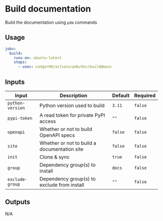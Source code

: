 # Build documentation

Build the documentation using `pdm` commands

## Usage

```yaml
jobs:
  build:
    runs-on: ubuntu-latest
    steps:
      - uses: LedgerHQ/actions/pdm/doc/build@main
```

## Inputs

| Input | Description | Default | Required |
|-------|-------------|---------|----------|
| `python-version` | Python version used to build | `3.11` | `false` |
| `pypi-token` | A read token for private PyPI access | `""` | `false` |
| `openapi` | Whether or not to build OpenAPI specs | `false` | `false` |
| `site` | Whether or not to build a documentation site | `false` | `false` |
| `init` | Clone & sync | `true` | `false` |
| `group` | Dependency group(s) to install | `docs` | `false` |
| `exclude-group` | Dependency group(s) to exclude from install | `""` | `false` |


## Outputs

N/A

